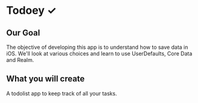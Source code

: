 # Todoey ✓

## Our Goal

The objective of developing this app is to understand how to save data in iOS. We'll look at various choices and learn to use UserDefaults, Core Data and Realm.


## What you will create

A todolist app to keep track of all your tasks.

